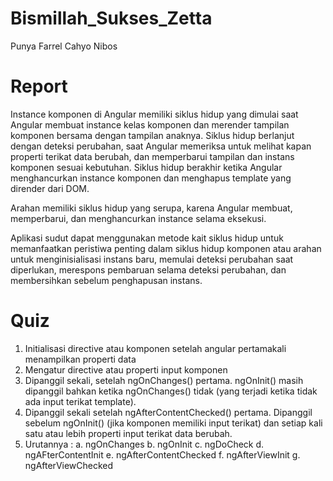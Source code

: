 # Bismillah_Sukses_Zetta

Punya Farrel Cahyo Nibos

# Report

Instance komponen di Angular memiliki siklus hidup yang dimulai saat Angular membuat instance kelas komponen dan merender tampilan komponen bersama dengan tampilan anaknya. Siklus hidup berlanjut dengan deteksi perubahan, saat Angular memeriksa untuk melihat kapan properti terikat data berubah, dan memperbarui tampilan dan instans komponen sesuai kebutuhan. Siklus hidup berakhir ketika Angular menghancurkan instance komponen dan menghapus template yang dirender dari DOM.

Arahan memiliki siklus hidup yang serupa, karena Angular membuat, memperbarui, dan menghancurkan instance selama eksekusi.

Aplikasi sudut dapat menggunakan metode kait siklus hidup untuk memanfaatkan peristiwa penting dalam siklus hidup komponen atau arahan untuk menginisialisasi instans baru, memulai deteksi perubahan saat diperlukan, merespons pembaruan selama deteksi perubahan, dan membersihkan sebelum penghapusan instans.

# Quiz

1. Initialisasi directive atau komponen setelah angular pertamakali menampilkan properti data
2. Mengatur directive atau properti input komponen
3. Dipanggil sekali, setelah ngOnChanges() pertama. ngOnInit() masih dipanggil bahkan ketika ngOnChanges() tidak (yang terjadi ketika tidak ada input terikat template).
4. Dipanggil sekali setelah ngAfterContentChecked() pertama.
   Dipanggil sebelum ngOnInit() (jika komponen memiliki input terikat) dan setiap kali satu atau lebih properti input terikat data berubah.
5. Urutannya :
   a. ngOnChanges
   b. ngOnInit
   c. ngDoCheck
   d. ngAFterContentInit
   e. ngAfterContentChecked
   f. ngAfterViewInit
   g. ngAfterViewChecked